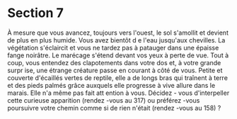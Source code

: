# Section 7

À mesure que vous avancez, toujours vers l'ouest, le sol s'amollit et
devient de plus en plus humide. Vous avez bientôt d e l'eau
jusqu'aux chevilles. La végétation s'éclaircit et vous ne tardez pas à
patauger dans une épaisse fange noirâtre. Le marécage s'étend
devant vos yeux à perte de vue. Tout à coup, vous entendez des
clapotements dans votre dos et, à votre grande surpr ise, une
étrange créature passe en courant à côté de vous. Petite et couverte
d'écaillés vertes de reptile, elle a de longs bras qui traînent à terre
et des pieds palmés grâce auxquels elle progresse à vive allure
dans le marais. Elle n'a même pas fait att ention à vous. Décidez -
vous d'interpeller cette curieuse apparition (rendez -vous au  317) ou
préférez -vous poursuivre votre chemin comme si de rien n'était
(rendez -vous au  158) ?